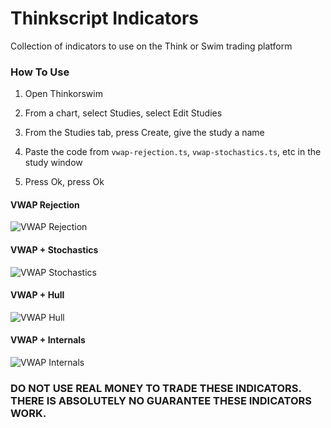 # Thinkscript Indicators

Collection of indicators to use on the Think or Swim trading platform

### How To Use

1. Open Thinkorswim

2. From a chart, select Studies, select Edit Studies

3. From the Studies tab, press Create, give the study a name

4. Paste the code from `vwap-rejection.ts`, `vwap-stochastics.ts`, etc in the study window

5. Press Ok, press Ok

#### VWAP Rejection

![VWAP Rejection](https://github.com/iniguezdj/thinkscript-indicators/blob/master/images/vwap-rejection.PNG)

#### VWAP + Stochastics

![VWAP Stochastics](https://github.com/iniguezdj/thinkscript-indicators/blob/master/images/vwap-stochastics.PNG)

#### VWAP + Hull

![VWAP Hull](https://github.com/iniguezdj/thinkscript-indicators/blob/master/images/vwap-hull.PNG)

#### VWAP + Internals

![VWAP Internals](https://github.com/iniguezdj/thinkscript-indicators/blob/master/images/vwap-internals.PNG)

### DO NOT USE REAL MONEY TO TRADE THESE INDICATORS. THERE IS ABSOLUTELY NO GUARANTEE THESE INDICATORS WORK.
